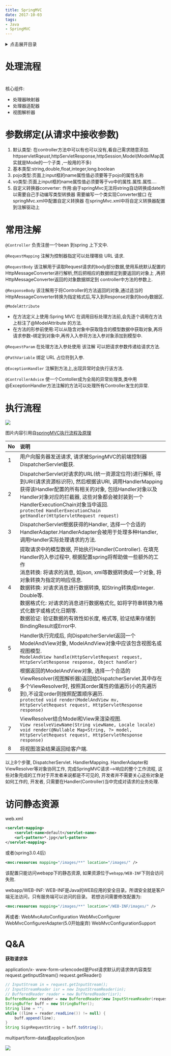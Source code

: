 ```yaml
---
title: SpringMVC
date: 2017-10-03
tags:
- Java
- SpringMVC
---
```

<details>
<summary>点击展开目录</summary>
<!-- TOC -->

- [处理流程](#处理流程)
- [参数绑定(从请求中接收参数)](#参数绑定从请求中接收参数)
- [常用注解](#常用注解)
- [执行流程](#执行流程)
- [访问静态资源](#访问静态资源)
- [Q&A](#qa)

<!-- /TOC -->
</details>

# 处理流程


#

核心组件:

* 处理器映射器
* 处理器适配器
* 视图解析器

# 参数绑定(从请求中接收参数)

1. 默认类型:
    在controller方法中可以有也可以没有,看自己需求随意添加.
    httpservletRqeust,httpServletResponse,httpSession,Model(ModelMap其实就是Mode的一个子类
    ,一般用的不多)
2. 基本类型:string,double,float,integer,long.boolean
3. pojo类型:页面上input框的name属性值必须要等于pojo的属性名称
4. vo类型:页面上input框的name属性值必须要等于vo中的属性.属性.属性....
5. 自定义转换器converter:
    作用:由于springMvc无法将string自动转换成date所以需要自己手动编写类型转换器
    需要编写一个类实现Converter接口
    在springMvc.xml中配置自定义转换器
    在springMvc.xml中将自定义转换器配置到注解驱动上

# 常用注解

`@Controller`
负责注册一个bean 到spring 上下文中.

`@RequestMapping`
注解为控制器指定可以处理哪些 URL 请求.

`@RequestBody`
该注解用于读取Request请求的body部分数据,使用系统默认配置的HttpMessageConverter进行解析,然后把相应的数据绑定到要返回的对象上 ,再把HttpMessageConverter返回的对象数据绑定到 controller中方法的参数上.

`@ResponseBody`
该注解用于将Controller的方法返回的对象,通过适当的HttpMessageConverter转换为指定格式后,写入到Response对象的body数据区.

`@ModelAttribute`
* 在方法定义上使用:Spring MVC 在调用目标处理方法前,会先逐个调用在方法上标注了@ModelAttribute 的方法.
* 在方法的形参前使用:可以从隐含对象中获取隐含的模型数据中获取对象,再将请求参数–绑定到对象中,再传入入参将方法入参对象添加到模型中.

`@RequestParam`
在处理方法入参处使用 该注解 可以把请求参数传递给请求方法.

`@PathVariable`
绑定 URL 占位符到入参.

`@ExceptionHandler`
注解到方法上,出现异常时会执行该方法.

`@ControllerAdvice`
使一个Contoller成为全局的异常处理类,类中用@ExceptionHandler方法注解的方法可以处理所有Controller发生的异常.

# 执行流程

![](https://raw.githubusercontent.com/LuVx21/doc/master/source/_posts/99.img/SpringMVC_Flow.png)

图片内容引用自[springMVC执行流程及原理](https://blog.csdn.net/liangzi_lucky/article/details/52459378)

|   No   |    说明                                     |
| :--- | :----------------------------------------------------------- |
| 1    | 用户向服务器发送请求, 请求被SpringMVC的前端控制器DispatcherServlet截获. |
| 2    | DispatcherServlet对请求的URL(统一资源定位符)进行解析, 得到URI(请求资源标识符), 然后根据该URI, 调用HandlerMapping获得该Handler配置的所有相关的对象, 包括Handler对象以及Handler对象对应的拦截器, 这些对象都会被封装到一个HandlerExecutionChain对象当中返回.<br/>`protected HandlerExecutionChain getHandler(HttpServletRequest request)` |
| 3    | DispatcherServlet根据获得的Handler, 选择一个合适的HandlerAdapter.HandlerAdapter会被用于处理多种Handler, 调用Handler实际处理请求的方法. |
| 4    | 提取请求中的模型数据, 开始执行Handler(Controller). 在填充Handler的入参过程中, 根据配置spring将帮助做一些额外的工作<br/>消息转换: 将请求的消息, 如json, xml等数据转换成一个对象, 将对象转换为指定的响应信息.<br/>数据转换: 对请求消息进行数据转换, 如String转换成Integer. Double等.<br/>数据格式化: 对请求的消息进行数据格式化, 如将字符串转换为格式化数字或格式化日期等.<br/>数据验证: 验证数据的有效性如长度, 格式等, 验证结果存储到BindingResult或Error中. |
| 5    | Handler执行完成后, 向DispatcherServlet返回一个ModelAndView对象, ModelAndView对象中应该包含视图名或视图模型.<br/>`ModelAndView handle(HttpServletRequest request, HttpServletResponse response, Object handler)` |
| 6    | 根据返回的ModelAndView对象, 选择一个合适的ViewResolver(视图解析器)返回给DispatcherServlet.其中存在多个ViewResolver时, 按照其order属性的值遍历(小的先遍历到),不设定order则按照配置顺序遍历.<br/>`protected void render(ModelAndView mv, HttpServletRequest request, HttpServletResponse response)` |
| 7    | ViewResolver结合Model和View来渲染视图.<br/>`View resolveViewName(String viewName, Locale locale)`<br/>`void render(@Nullable Map<String, ?> model, HttpServletRequest request, HttpServletResponse response)` |
| 8    | 将视图渲染结果返回给客户端.                                  |

以上8个步骤, DispatcherServlet. HandlerMapping. HandlerAdapter和ViewResolver等对象协同工作, 完成SpringMVC请求—>响应的整个工作流程, 这些对象完成的工作对于开发者来说都是不可见的, 开发者并不需要关心这些对象是如何工作的, 开发者, 只需要在Handler(Controller)当中完成对请求的业务处理.

# 访问静态资源

web.xml

```xml
<servlet-mapping>
    <servlet-name>default</servlet-name>
    <url-pattern>*.jpg</url-pattern>
</servlet-mapping>
```

或者(spring3.0.4后)
```xml
<mvc:resources mapping="/images/**" location="/images/" />
```
该配置只能访问webapp下的静态资源, 如果资源位于`webapp/WEB-INF`下则会访问失败.

webapp/WEB-INF: WEB-INF是Java的WEB应用的安全目录。所谓安全就是客户端无法访问，只有服务端可以访问的目录。
若想访问需要修改配置为:
```xml
<mvc:resources mapping="/images/**" location="/WEB-INF/images/" />
```

再或者:
WebMvcAutoConfiguration
WebMvcConfigurer
WebMvcConfigurerAdapter(5.0开始废弃)
WebMvcConfigurationSupport

# Q&A



**获取请求体**

application/x- www-form-urlencoded是Post请求默认的请求体内容类型
request.getInputStream()
request.getReader()

```Java
// InputStream in = request.getInputStream();  
// InputStreamReader isr = new InputStreamReader(in);  
// BufferedReader reader = new BufferedReader(isr);
BufferedReader reader = new BufferedReader(new InputStreamReader(request.getInputStream(), "UTF8"));
StringBuffer buff = new StringBuffer();
String line = "";
while ((line = reader.readLine()) != null) {
    buff.append(line);
}
String SignRequestString = buff.toString();
```

multipart/form-data或application/json

[![](https://static.segmentfault.com/v-5b1df2a7/global/img/creativecommons-cc.svg)](https://creativecommons.org/licenses/by-nc-nd/4.0/)
